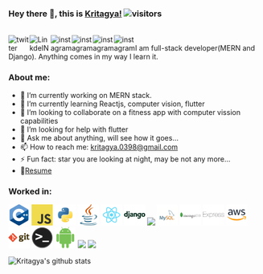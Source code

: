 ### Hey there 👋, this is [Kritagya!](https://yash-khandelwal.github.io/Portfolio/) ![visitors](https://visitor-badge.laobi.icu/badge?page_id=yash-khandelwal.yash-khandelwal)
<br />
<a href="https://twitter.com/KritagyaKhande1">
  <img align="left" alt="twitter" width="42px" src="https://cdn.jsdelivr.net/npm/simple-icons@v3/icons/twitter.svg" />
</a>
<a href="https://www.linkedin.com/in/kritagya-khandelwal">
  <img align="left" alt="LinkdeIN" width="42px" src="https://cdn.jsdelivr.net/npm/simple-icons@v3/icons/linkedin.svg" />
</a>

<a href="https://www.instagram.com/kritagyakhandelwal/">
  <img align="left" alt="instagram" width="42px" src="https://cdn.jsdelivr.net/npm/simple-icons@v3/icons/instagram.svg" />
</a>

<a href="https://www.facebook.com/kritagya.khandelwal/">
  <img align="left" alt="instagram" width="42px" src="https://cdn.jsdelivr.net/npm/simple-icons@v3/icons/facebook.svg" />
</a>

<a href="https://codeforces.com/profile/Kritagya_khandelwal/">
  <img align="left" alt="instagram" width="42px" src="https://cdn.jsdelivr.net/npm/simple-icons@v3/icons/codeforces.svg" />
</a>

<a href="https://www.codechef.com/users/kritagya_yash">
  <img align="left" alt="instagram" width="42px" src="https://cdn.jsdelivr.net/npm/simple-icons@v3/icons/codechef.svg" />
</a>

<br />
I am full-stack developer(MERN and Django). Anything comes in my way I learn it.

<br />

### **About me:**
- 🔭 I’m currently working on MERN stack.
- 🌱 I’m currently learning Reactjs, computer vision, flutter
- 👯 I’m looking to collaborate on a fitness app with computer vission capabilities
- 🤔 I’m looking for help with flutter
- 💬 Ask me about anything, will see how it goes...
- 📫 How to reach me: kritagya.0398@gmail.com
- ⚡ Fun fact: star you are looking at night, may be not any more...
- 📝[Resume](https://drive.google.com/file/d/1ydSBx3cQQCHmzGFat32mUauRVVMkRAk6/view?usp=sharing)

### Worked in:
<code><img height="42" src="https://raw.githubusercontent.com/github/explore/80688e429a7d4ef2fca1e82350fe8e3517d3494d/topics/cpp/cpp.png"></code>
<code><img height="42" src="https://raw.githubusercontent.com/github/explore/80688e429a7d4ef2fca1e82350fe8e3517d3494d/topics/javascript/javascript.png"></code>
<code><img height="42" src="https://raw.githubusercontent.com/github/explore/80688e429a7d4ef2fca1e82350fe8e3517d3494d/topics/python/python.png"></code>
<code><img height="42" src="https://raw.githubusercontent.com/github/explore/80688e429a7d4ef2fca1e82350fe8e3517d3494d/topics/java/java.png"></code>
<code><img height="42" src="https://raw.githubusercontent.com/github/explore/80688e429a7d4ef2fca1e82350fe8e3517d3494d/topics/react/react.png"></code>
<code><img height="42" src="https://raw.githubusercontent.com/github/explore/5c058a388828bb5fde0bcafd4bc867b5bb3f26f3/topics/django/django.png"></code>
<code><img height="42" src="https://upload.wikimedia.org/wikipedia/commons/d/d9/Node.js_logo.svg"></code>
<code><img height="42" src="https://raw.githubusercontent.com/github/explore/80688e429a7d4ef2fca1e82350fe8e3517d3494d/topics/mysql/mysql.png"></code>
<code><img height="42" src="https://raw.githubusercontent.com/github/explore/80688e429a7d4ef2fca1e82350fe8e3517d3494d/topics/mongodb/mongodb.png"></code>
<code><img height="42" src="https://raw.githubusercontent.com/github/explore/80688e429a7d4ef2fca1e82350fe8e3517d3494d/topics/express/express.png"></code>
<code><img height="42" src="https://raw.githubusercontent.com/github/explore/80688e429a7d4ef2fca1e82350fe8e3517d3494d/topics/aws/aws.png"></code>
<code><img height="42" src="https://raw.githubusercontent.com/github/explore/80688e429a7d4ef2fca1e82350fe8e3517d3494d/topics/git/git.png"></code>
<code><img height="42" src="https://raw.githubusercontent.com/github/explore/80688e429a7d4ef2fca1e82350fe8e3517d3494d/topics/terminal/terminal.png"></code>
<code><img height="42" src="https://raw.githubusercontent.com/github/explore/80688e429a7d4ef2fca1e82350fe8e3517d3494d/topics/android/android.png"></code>
<code><img height="42" src="https://upload.wikimedia.org/wikipedia/commons/0/0c/Blender_logo_no_text.svg"></code>
<code><img height="42" src="https://upload.wikimedia.org/wikipedia/commons/d/da/Unreal_Engine_Logo.svg"></code>

![Kritagya's github stats](https://github-readme-stats.vercel.app/api?username=yash-khandelwal&show_icons=true&hide_border=true)
